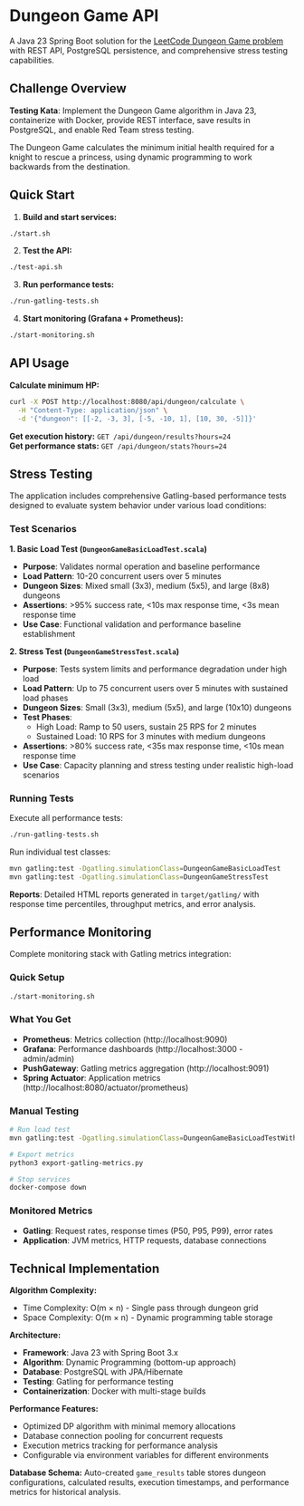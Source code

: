 # Dungeon Game API

A Java 23 Spring Boot solution for the [LeetCode Dungeon Game problem](https://leetcode.com/problems/dungeon-game/description/) with REST API, PostgreSQL persistence, and comprehensive stress testing capabilities.

## Challenge Overview

**Testing Kata**: Implement the Dungeon Game algorithm in Java 23, containerize with Docker, provide REST interface, save results in PostgreSQL, and enable Red Team stress testing.

The Dungeon Game calculates the minimum initial health required for a knight to rescue a princess, using dynamic programming to work backwards from the destination.

## Quick Start

1. **Build and start services:**
```bash
./start.sh
```

2. **Test the API:**
```bash
./test-api.sh
```

3. **Run performance tests:**
```bash
./run-gatling-tests.sh
```

4. **Start monitoring (Grafana + Prometheus):**
```bash
./start-monitoring.sh
```

## API Usage

**Calculate minimum HP:**
```bash
curl -X POST http://localhost:8080/api/dungeon/calculate \
  -H "Content-Type: application/json" \
  -d '{"dungeon": [[-2, -3, 3], [-5, -10, 1], [10, 30, -5]]}'
```

**Get execution history:** `GET /api/dungeon/results?hours=24`  
**Get performance stats:** `GET /api/dungeon/stats?hours=24`

## Stress Testing

The application includes comprehensive Gatling-based performance tests designed to evaluate system behavior under various load conditions:

### Test Scenarios

**1. Basic Load Test (`DungeonGameBasicLoadTest.scala`)**
- **Purpose**: Validates normal operation and baseline performance
- **Load Pattern**: 10-20 concurrent users over 5 minutes
- **Dungeon Sizes**: Mixed small (3x3), medium (5x5), and large (8x8) dungeons
- **Assertions**: >95% success rate, <10s max response time, <3s mean response time
- **Use Case**: Functional validation and performance baseline establishment

**2. Stress Test (`DungeonGameStressTest.scala`)**
- **Purpose**: Tests system limits and performance degradation under high load
- **Load Pattern**: Up to 75 concurrent users over 5 minutes with sustained load phases
- **Dungeon Sizes**: Small (3x3), medium (5x5), and large (10x10) dungeons
- **Test Phases**:
  - High Load: Ramp to 50 users, sustain 25 RPS for 2 minutes
  - Sustained Load: 10 RPS for 3 minutes with medium dungeons
- **Assertions**: >80% success rate, <35s max response time, <10s mean response time
- **Use Case**: Capacity planning and stress testing under realistic high-load scenarios

### Running Tests

Execute all performance tests:
```bash
./run-gatling-tests.sh
```

Run individual test classes:
```bash
mvn gatling:test -Dgatling.simulationClass=DungeonGameBasicLoadTest
mvn gatling:test -Dgatling.simulationClass=DungeonGameStressTest
```

**Reports**: Detailed HTML reports generated in `target/gatling/` with response time percentiles, throughput metrics, and error analysis.

## Performance Monitoring

Complete monitoring stack with Gatling metrics integration:

### Quick Setup
```bash
./start-monitoring.sh
```

### What You Get
- **Prometheus**: Metrics collection (http://localhost:9090)
- **Grafana**: Performance dashboards (http://localhost:3000 - admin/admin)
- **PushGateway**: Gatling metrics aggregation (http://localhost:9091)
- **Spring Actuator**: Application metrics (http://localhost:8080/actuator/prometheus)

### Manual Testing
```bash
# Run load test
mvn gatling:test -Dgatling.simulationClass=DungeonGameBasicLoadTestWithMetrics

# Export metrics
python3 export-gatling-metrics.py

# Stop services
docker-compose down
```

### Monitored Metrics
- **Gatling**: Request rates, response times (P50, P95, P99), error rates
- **Application**: JVM metrics, HTTP requests, database connections

## Technical Implementation

**Algorithm Complexity:**
- Time Complexity: O(m × n) - Single pass through dungeon grid
- Space Complexity: O(m × n) - Dynamic programming table storage

**Architecture:**
- **Framework**: Java 23 with Spring Boot 3.x
- **Algorithm**: Dynamic Programming (bottom-up approach)
- **Database**: PostgreSQL with JPA/Hibernate
- **Testing**: Gatling for performance testing
- **Containerization**: Docker with multi-stage builds

**Performance Features:**
- Optimized DP algorithm with minimal memory allocations
- Database connection pooling for concurrent requests  
- Execution metrics tracking for performance analysis
- Configurable via environment variables for different environments

**Database Schema:** 
Auto-created `game_results` table stores dungeon configurations, calculated results, execution timestamps, and performance metrics for historical analysis.
